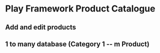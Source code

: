 # Play Framework Product Catalogue


## Add and edit products
## 1 to many database (Category 1 -- m Product)
